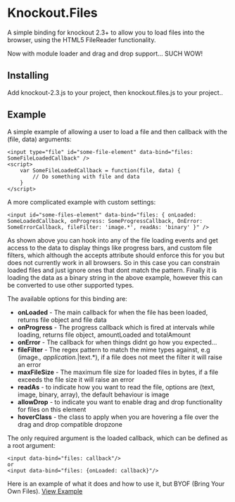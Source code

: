 # Knockout.Files

A simple binding for knockout 2.3+ to allow you to load files into the browser, using the HTML5 FileReader functionality.

Now with module loader and drag and drop support... SUCH WOW!

## Installing

Add knockout-2.3.js to your project, then knockout.files.js to your project..

## Example

A simple example of allowing a user to load a file and then callback with the (file, data) arguments:
```
<input type="file" id="some-file-element" data-bind="files: SomeFileLoadedCallback" /> 
<script>
	var SomeFileLoadedCallback = function(file, data) {
		// Do something with file and data
	}
</script>
```

A more complicated example with custom settings:
```
<input id="some-files-element" data-bind="files: { onLoaded: SomeLoadedCallback, onProgress: SomeProgressCallback, OnError: SomeErrorCallback, fileFilter: 'image.*', readAs: 'binary' }" />
```

As shown above you can hook into any of the file loading events and get access to the data to display things like progress bars, and custom file filters, which although the accepts attribute should enforce this for you but does not currently work in all browsers. So in this case you can constrain loaded files and just ignore ones that dont match the pattern. Finally it is loading the data as a binary string in the above example, however this can be converted to use other supported types.

The available options for this binding are:

* **onLoaded** - The main callback for when the file has been loaded, returns file object and file data
* **onProgress** - The progress callback which is fired at intervals while loading, returns file object, amountLoaded and totalAmount
* **onError** - The callback for when things didnt go how you expected...
* **fileFilter** - The regex pattern to match the mime types against, e.g (image.*, application.*|text.*), if a file does not meet the filter it will raise an error
* **maxFileSize** - The maximum file size for loaded files in bytes, if a file exceeds the file size it will raise an error
* **readAs** - to indicate how you want to read the file, options are (text, image, binary, array), the default behaviour is image
* **allowDrop** - to indicate you want to enable drag and drop functionality for files on this element
* **hoverClass** - the class to apply when you are hovering a file over the drag and drop compatible dropzone

The only required argument is the loaded callback, which can be defined as a root argument:

```
<input data-bind="files: callback"/>
or
<input data-bind="files: {onLoaded: callback}"/>
```
Here is an example of what it does and how to use it, but BYOF (Bring Your Own Files).
[View Example](https://rawgithub.com/grofit/knockout.files/master/example.html)